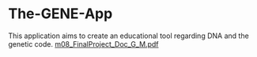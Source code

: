 # The-GENE-App
This application aims to create an educational tool regarding DNA and the genetic code. 
[m08_FinalProject_Doc_G_M.pdf](https://github.com/user-attachments/files/18145199/m08_FinalProject_Doc_G_M.pdf)
